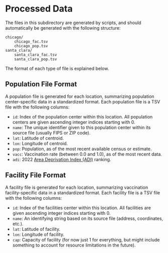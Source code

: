 # Processed Data

The files in this subdirectory are generated by scripts, and should automatically be generated with the following structure:
```
chicago/
    chicago_fac.tsv
    chicago_pop.tsv
santa_clara/
    santa_clara_fac.tsv
    santa_clara_pop.tsv
```
The format of each type of file is explained below.

## Population File Format

A population file is generated for each location, summarizing population center-specific data in a standardized format. Each population file is a TSV file with the following columns:

* `id`: Index of the population center within this location. All population centers are given ascending integer indices starting with 0.
* `name`: The unique identifier given to this population center within its source file (usually FIPS or ZIP code).
* `lat`: Latitude of centroid.
* `lon`: Longitude of centroid.
* `pop`: Population, as of the most recent available census or estimate.
* `vacc`: Vaccination rate (between 0.0 and 1.0), as of the most recent data.
* `adi`: 2022 [Area Deprivation Index (ADI)](https://www.nejm.org/doi/full/10.1056/NEJMp1802313) ranking.

## Facility File Format

A facility file is generated for each location, summarizing vaccination facility-specific data in a standardized format. Each facility file is a TSV file with the following columns:

* `id`: Index of the facilities center within this location. All facilities are given ascending integer indices starting with 0.
* `name`: An identifying string based on its source file (address, coordinates, etc.).
* `lat`: Latitude of facility.
* `lon`: Longitude of facility.
* `cap`: Capacity of facility (for now just 1 for everything, but might include something to account for resource limitations in the future).
